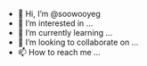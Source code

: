 - 👋 Hi, I’m @soowooyeg
- 👀 I’m interested in ...
- 🌱 I’m currently learning ...
- 💞️ I’m looking to collaborate on ...
- 📫 How to reach me ...

<!---
soowooyeg/soowooyeg is a ✨ special ✨ repository because its `README.md` (this file) appears on your GitHub profile.
You can click the Preview link to take a look at your changes.
--->
